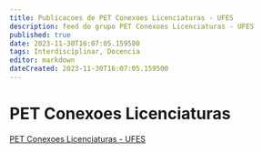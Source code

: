 ```yaml
---
title: Publicacoes de PET Conexoes Licenciaturas - UFES
description: feed do grupo PET Conexoes Licenciaturas - UFES
published: true
date: 2023-11-30T16:07:05.159500
tags: Interdisciplinar, Docencia
editor: markdown
dateCreated: 2023-11-30T16:07:05.159500
---
```


# PET Conexoes Licenciaturas
[PET Conexoes Licenciaturas - UFES](/grupo/39PETConexoesLicenciaturasUFES.md)